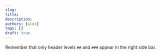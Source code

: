 ```yaml
---
slug:
title:
description:
authors: [alex]
tags: []
draft: true
---
```


<!--truncate-->

Remember that only header levels `##` and `###` appear in the right side bar.
